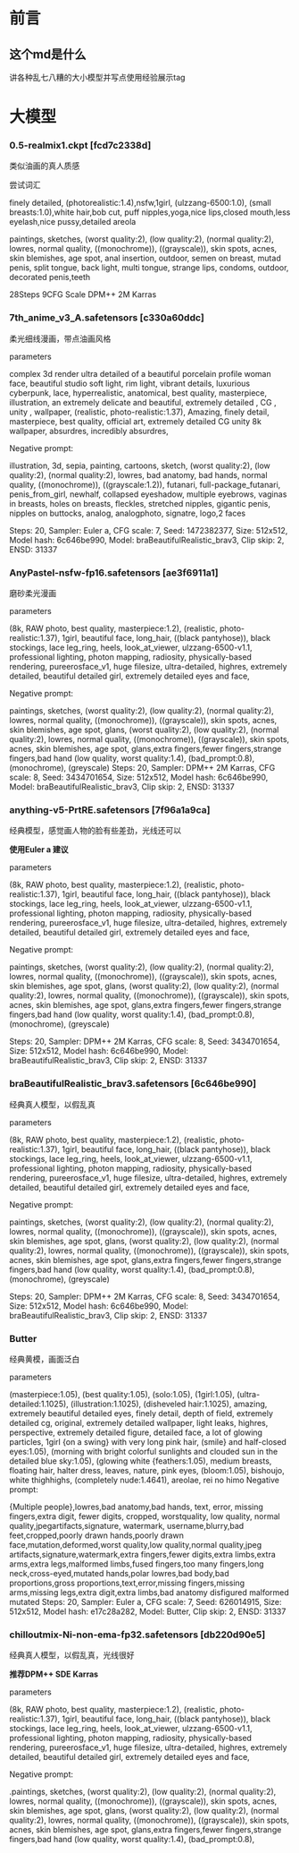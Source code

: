 # 前言

## 这个md是什么

讲各种乱七八糟的大小模型并写点使用经验展示tag



# 大模型

### 0.5-realmix1.ckpt [fcd7c2338d]

类似油画的真人质感

尝试词汇

finely detailed, (photorealistic:1.4),nsfw,1girl, (ulzzang-6500:1.0), (small breasts:1.0),white hair,bob cut, puff nipples,yoga,nice lips,closed mouth,less eyelash,nice pussy,detailed areola

 paintings, sketches, (worst quality:2), (low quality:2), (normal quality:2), lowres, normal quality, ((monochrome)), ((grayscale)), skin spots, acnes, skin blemishes, age spot, anal insertion, outdoor, semen on breast, mutad penis, split tongue, back light, multi tongue, strange lips, condoms, outdoor, decorated penis,teeth

28Steps  9CFG Scale    DPM++ 2M Karras

### 7th_anime_v3_A.safetensors [c330a60ddc]

柔光细线漫画，带点油画风格

parameters

complex 3d render ultra detailed of a beautiful porcelain profile woman face, beautiful studio soft light, rim light, vibrant details, luxurious cyberpunk, lace, hyperrealistic, anatomical, best quality, masterpiece, illustration, an extremely delicate and beautiful, extremely detailed , CG , unity , wallpaper, (realistic, photo-realistic:1.37), Amazing, finely detail, masterpiece, best quality, official art, extremely detailed CG unity 8k wallpaper, absurdres, incredibly absurdres,

Negative prompt: 

illustration, 3d, sepia, painting, cartoons, sketch, (worst quality:2), (low quality:2), (normal quality:2), lowres, bad anatomy, bad hands, normal quality, ((monochrome)), ((grayscale:1.2)), futanari, full-package_futanari, penis_from_girl, newhalf, collapsed eyeshadow, multiple eyebrows, vaginas in breasts, holes on breasts, fleckles, stretched nipples, gigantic penis, nipples on buttocks, analog, analogphoto, signatre, logo,2 faces

Steps: 20, Sampler: Euler a, CFG scale: 7, Seed: 1472382377, Size: 512x512, Model hash: 6c646be990, Model: braBeautifulRealistic_brav3, Clip skip: 2, ENSD: 31337



### AnyPastel-nsfw-fp16.safetensors [ae3f6911a1]

磨砂柔光漫画

parameters

(8k, RAW photo, best quality, masterpiece:1.2), (realistic, photo-realistic:1.37), 1girl, beautiful face, long_hair, ((black pantyhose)), black stockings, lace leg_ring, heels, look_at_viewer, ulzzang-6500-v1.1, professional lighting, photon mapping, radiosity, physically-based rendering, pureerosface_v1, huge filesize, ultra-detailed, highres, extremely detailed, beautiful detailed girl, extremely detailed eyes and face,

Negative prompt: 

paintings, sketches, (worst quality:2), (low quality:2), (normal quality:2), lowres, normal quality, ((monochrome)), ((grayscale)), skin spots, acnes, skin blemishes, age spot, glans, (worst quality:2), (low quality:2), (normal quality:2), lowres, normal quality, ((monochrome)), ((grayscale)), skin spots, acnes, skin blemishes, age spot, glans,extra fingers,fewer fingers,strange fingers,bad hand (low quality, worst quality:1.4), (bad_prompt:0.8), (monochrome), (greyscale)
Steps: 20, Sampler: DPM++ 2M Karras, CFG scale: 8, Seed: 3434701654, Size: 512x512, Model hash: 6c646be990, Model: braBeautifulRealistic_brav3, Clip skip: 2, ENSD: 31337



### anything-v5-PrtRE.safetensors [7f96a1a9ca]

经典模型，感觉画人物的脸有些差劲，光线还可以

**使用Euler a 建议**

parameters

(8k, RAW photo, best quality, masterpiece:1.2), (realistic, photo-realistic:1.37), 1girl, beautiful face, long_hair, ((black pantyhose)), black stockings, lace leg_ring, heels, look_at_viewer, ulzzang-6500-v1.1, professional lighting, photon mapping, radiosity, physically-based rendering, pureerosface_v1, huge filesize, ultra-detailed, highres, extremely detailed, beautiful detailed girl, extremely detailed eyes and face,

Negative prompt: 

paintings, sketches, (worst quality:2), (low quality:2), (normal quality:2), lowres, normal quality, ((monochrome)), ((grayscale)), skin spots, acnes, skin blemishes, age spot, glans, (worst quality:2), (low quality:2), (normal quality:2), lowres, normal quality, ((monochrome)), ((grayscale)), skin spots, acnes, skin blemishes, age spot, glans,extra fingers,fewer fingers,strange fingers,bad hand (low quality, worst quality:1.4), (bad_prompt:0.8), (monochrome), (greyscale)

Steps: 20, Sampler: DPM++ 2M Karras, CFG scale: 8, Seed: 3434701654, Size: 512x512, Model hash: 6c646be990, Model: braBeautifulRealistic_brav3, Clip skip: 2, ENSD: 31337

### braBeautifulRealistic_brav3.safetensors [6c646be990]

经典真人模型，以假乱真



parameters

(8k, RAW photo, best quality, masterpiece:1.2), (realistic, photo-realistic:1.37), 1girl, beautiful face, long_hair, ((black pantyhose)), black stockings, lace leg_ring, heels, look_at_viewer, ulzzang-6500-v1.1, professional lighting, photon mapping, radiosity, physically-based rendering, pureerosface_v1, huge filesize, ultra-detailed, highres, extremely detailed, beautiful detailed girl, extremely detailed eyes and face,

Negative prompt: 

paintings, sketches, (worst quality:2), (low quality:2), (normal quality:2), lowres, normal quality, ((monochrome)), ((grayscale)), skin spots, acnes, skin blemishes, age spot, glans, (worst quality:2), (low quality:2), (normal quality:2), lowres, normal quality, ((monochrome)), ((grayscale)), skin spots, acnes, skin blemishes, age spot, glans,extra fingers,fewer fingers,strange fingers,bad hand (low quality, worst quality:1.4), (bad_prompt:0.8), (monochrome), (greyscale)

Steps: 20, Sampler: DPM++ 2M Karras, CFG scale: 8, Seed: 3434701654, Size: 512x512, Model hash: 6c646be990, Model: braBeautifulRealistic_brav3, Clip skip: 2, ENSD: 31337



### Butter

经典黄模，画面泛白

parameters

(masterpiece:1.05), (best quality:1.05), (solo:1.05), (1girl:1.05), (ultra-detailed:1.1025), (illustration:1.1025), (disheveled hair:1.1025), amazing, extremely beautiful detailed eyes, finely detail, depth of field, extremely detailed cg, original, extremely detailed wallpaper, light leaks, highres, perspective, extremely detailed figure, detailed face, a lot of glowing particles, 1girl {on a swing} with very long pink hair, (smile} and half-closed eyes:1.05), (morning with bright colorful sunlights and clouded sun in the detailed blue sky:1.05), (glowing white {feathers:1.05), medium breasts, floating hair, halter dress, leaves, nature, pink eyes, (bloom:1.05), bishoujo, white thighhighs, (completely nude:1.4641), areolae, rei no himo
Negative prompt: 

{Multiple people},lowres,bad anatomy,bad hands, text, error, missing fingers,extra digit, fewer digits, cropped, worstquality, low quality, normal quality,jpegartifacts,signature, watermark, username,blurry,bad feet,cropped,poorly drawn hands,poorly drawn face,mutation,deformed,worst quality,low quality,normal quality,jpeg artifacts,signature,watermark,extra fingers,fewer digits,extra limbs,extra arms,extra legs,malformed limbs,fused fingers,too many fingers,long neck,cross-eyed,mutated hands,polar lowres,bad body,bad proportions,gross proportions,text,error,missing fingers,missing arms,missing legs,extra digit,extra limbs,bad anatomy disfigured malformed mutated
Steps: 20, Sampler: Euler a, CFG scale: 7, Seed: 626014915, Size: 512x512, Model hash: e17c28a282, Model: Butter, Clip skip: 2, ENSD: 31337



### chilloutmix-Ni-non-ema-fp32.safetensors [db220d90e5]

经典真人模型，以假乱真，光线很好

**推荐DPM++ SDE Karras**

parameters

(8k, RAW photo, best quality, masterpiece:1.2), (realistic, photo-realistic:1.37), 1girl, beautiful face, long_hair, ((black pantyhose)), black stockings, lace leg_ring, heels, look_at_viewer, ulzzang-6500-v1.1, professional lighting, photon mapping, radiosity, physically-based rendering, pureerosface_v1, huge filesize, ultra-detailed, highres, extremely detailed, beautiful detailed girl, extremely detailed eyes and face,

Negative prompt: 

.paintings, sketches, (worst quality:2), (low quality:2), (normal quality:2), lowres, normal quality, ((monochrome)), ((grayscale)), skin spots, acnes, skin blemishes, age spot, glans, (worst quality:2), (low quality:2), (normal quality:2), lowres, normal quality, ((monochrome)), ((grayscale)), skin spots, acnes, skin blemishes, age spot, glans,extra fingers,fewer fingers,strange fingers,bad hand (low quality, worst quality:1.4), (bad_prompt:0.8),
